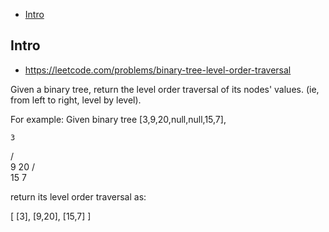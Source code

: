 - [Intro](#intro)

## Intro

- https://leetcode.com/problems/binary-tree-level-order-traversal

Given a binary tree, return the level order traversal of its nodes' values. (ie, from left to right, level by level).

For example:
Given binary tree [3,9,20,null,null,15,7],

    3
   / \
  9  20
    /  \
   15   7


return its level order traversal as:

[
  [3],
  [9,20],
  [15,7]
]

